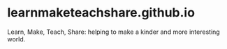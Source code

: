 # learnmaketeachshare.github.io
Learn, Make, Teach, Share: helping to make a kinder and more interesting world.

